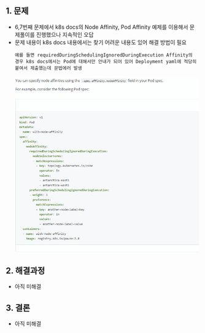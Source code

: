 
## 1. 문제
* 6,7번째 문제에서 k8s docs의 Node Affinity, Pod Affinity 예제를 이용해서 문제풀이를 진행했으나 지속적인 오답
* 문제 내용이 k8s docs 내용에서는 찾기 어려운 내용도 있어 해결 방법이 필요
  ``` 
  예를 들면 requiredDuringSchedulingIgnoredDuringExecution Affinity의 경우 k8s docs에서는 Pod에 대해서만 안내가 되어 있어 Deployment yaml에 적당히 붙여서 제출했는데 문법에러 발생 
  ```
  ![test](images/nodeaffinity01.png)

## 2. 해결과정
* 아직 미해결

## 3. 결론
* 아직 미해결